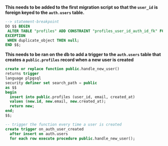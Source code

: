 **This needs to be added to the first migration script so that the `user_id` is
foreign keyed to the `auth.users` table.**
```sql
--> statement-breakpoint
DO $$ BEGIN
 ALTER TABLE "profiles" ADD CONSTRAINT "profiles_user_id_auth_id_fk" FOREIGN KEY ("user_id") REFERENCES "auth"."users"("id") ON DELETE set null ON UPDATE no action;
EXCEPTION
 WHEN duplicate_object THEN null;
END $$;
```

**This needs to be ran on the db to add a trigger to the `auth.users` table
that creates a `public.profiles` record when a new user is created**
```sql
create or replace function public.handle_new_user()
returns trigger
language plpgsql
security definer set search_path = public
as $$
begin
  insert into public.profiles (user_id, email, created_at)
  values (new.id, new.email, new.created_at);
  return new;
end;
$$;

-- trigger the function every time a user is created
create trigger on_auth_user_created
  after insert on auth.users
  for each row execute procedure public.handle_new_user();
```
